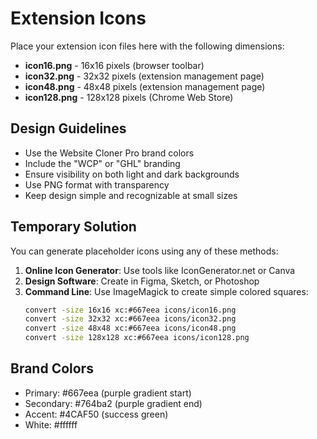 # Extension Icons

Place your extension icon files here with the following dimensions:

- **icon16.png** - 16x16 pixels (browser toolbar)
- **icon32.png** - 32x32 pixels (extension management page)
- **icon48.png** - 48x48 pixels (extension management page)
- **icon128.png** - 128x128 pixels (Chrome Web Store)

## Design Guidelines

- Use the Website Cloner Pro brand colors
- Include the "WCP" or "GHL" branding
- Ensure visibility on both light and dark backgrounds
- Use PNG format with transparency
- Keep design simple and recognizable at small sizes

## Temporary Solution

You can generate placeholder icons using any of these methods:

1. **Online Icon Generator**: Use tools like IconGenerator.net or Canva
2. **Design Software**: Create in Figma, Sketch, or Photoshop
3. **Command Line**: Use ImageMagick to create simple colored squares:
   ```bash
   convert -size 16x16 xc:#667eea icons/icon16.png
   convert -size 32x32 xc:#667eea icons/icon32.png
   convert -size 48x48 xc:#667eea icons/icon48.png
   convert -size 128x128 xc:#667eea icons/icon128.png
   ```

## Brand Colors

- Primary: #667eea (purple gradient start)
- Secondary: #764ba2 (purple gradient end)
- Accent: #4CAF50 (success green)
- White: #ffffff
